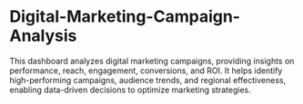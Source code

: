 # Digital-Marketing-Campaign-Analysis
This dashboard analyzes digital marketing campaigns, providing insights on performance, reach, engagement, conversions, and ROI. It helps identify high-performing campaigns, audience trends, and regional effectiveness, enabling data-driven decisions to optimize marketing strategies.
